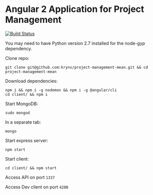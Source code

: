 # Angular 2 Application for Project Management

[![Build Status](https://travis-ci.com/krynv/project-management-MEAN.svg?token=M3MdFm712J5BiykqssE8&branch=develop)](https://travis-ci.com/krynv/project-management-MEAN) 

You may need to have Python version 2.7 installed for the node-gyp dependency. 

Clone repo: 

    git clone git@github.com:krynv/project-management-mean.git && cd project-management-mean

Download dependencies: 

    npm i && npm i -g nodemon && npm i -g @angular/cli
    cd client/ && npm i

Start MongoDB:

    sudo mongod

In a separate tab: 

    mongo

Start express server: 

    npm start

Start client:

    cd client/ && npm start

Access API on port `1337`

Access Dev client on port `4200`

